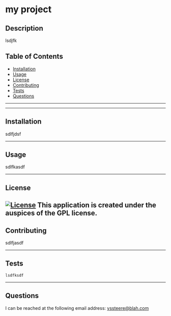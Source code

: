 
  # my project
  ## Description 
  lsdjfk
  ## Table of Contents
  * [Installation](#installation)
  * [Usage](#usage)
  * [License](#license)
  * [Contributing](#contributing)
  * [Tests](#tests)
  * [Questions](#questions)
  ---
  
  ---
  ## Installation 
  
  sdlfjdsf

  ---
  ## Usage
  
  sdlfkasdf

  ---

  ## License
  [![License](https://img.shields.io/badge/license-GPL-blue.svg)](https://opensource.org/licenses/GPL)
  This application is created under the auspices of the GPL license.
  ---
  
  ## Contributing
  sdlfjasdf

  ---

  ## Tests
   ```
  lsdfksdf
  ```

  ---

  ## Questions
  I can be reached at the following email address: vssteere@blah.com
  
